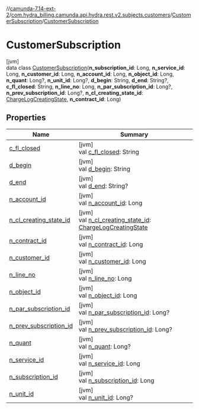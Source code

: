 //[camunda-7.14-ext-2](../../../../index.md)/[com.hydra_billing.camunda.api.hydra.rest.v2.subjects.customers](../../index.md)/[CustomerSubscription](../index.md)/[CustomerSubscription](index.md)

# CustomerSubscription

[jvm]\
data class [CustomerSubscription](index.md)(**n_subscription_id**: Long, **n_service_id**: Long, **n_customer_id**: Long, **n_account_id**: Long, **n_object_id**: Long, **n_quant**: Long?, **n_unit_id**: Long?, **d_begin**: String, **d_end**: String?, **c_fl_closed**: String, **n_line_no**: Long, **n_par_subscription_id**: Long?, **n_prev_subscription_id**: Long?, **n_cl_creating_state_id**: [ChargeLogCreatingState](../../../com.hydra_billing.camunda.api.hydra.common_types/-charge-log-creating-state/index.md), **n_contract_id**: Long)

## Properties

| Name | Summary |
|---|---|
| [c_fl_closed](c_fl_closed.md) | [jvm]<br>val [c_fl_closed](c_fl_closed.md): String |
| [d_begin](d_begin.md) | [jvm]<br>val [d_begin](d_begin.md): String |
| [d_end](d_end.md) | [jvm]<br>val [d_end](d_end.md): String? |
| [n_account_id](n_account_id.md) | [jvm]<br>val [n_account_id](n_account_id.md): Long |
| [n_cl_creating_state_id](n_cl_creating_state_id.md) | [jvm]<br>val [n_cl_creating_state_id](n_cl_creating_state_id.md): [ChargeLogCreatingState](../../../com.hydra_billing.camunda.api.hydra.common_types/-charge-log-creating-state/index.md) |
| [n_contract_id](n_contract_id.md) | [jvm]<br>val [n_contract_id](n_contract_id.md): Long |
| [n_customer_id](n_customer_id.md) | [jvm]<br>val [n_customer_id](n_customer_id.md): Long |
| [n_line_no](n_line_no.md) | [jvm]<br>val [n_line_no](n_line_no.md): Long |
| [n_object_id](n_object_id.md) | [jvm]<br>val [n_object_id](n_object_id.md): Long |
| [n_par_subscription_id](n_par_subscription_id.md) | [jvm]<br>val [n_par_subscription_id](n_par_subscription_id.md): Long? |
| [n_prev_subscription_id](n_prev_subscription_id.md) | [jvm]<br>val [n_prev_subscription_id](n_prev_subscription_id.md): Long? |
| [n_quant](n_quant.md) | [jvm]<br>val [n_quant](n_quant.md): Long? |
| [n_service_id](n_service_id.md) | [jvm]<br>val [n_service_id](n_service_id.md): Long |
| [n_subscription_id](n_subscription_id.md) | [jvm]<br>val [n_subscription_id](n_subscription_id.md): Long |
| [n_unit_id](n_unit_id.md) | [jvm]<br>val [n_unit_id](n_unit_id.md): Long? |
